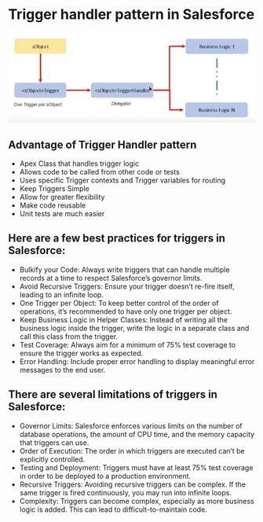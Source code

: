 # Trigger handler pattern in Salesforce


![screenshot](https://github.com/NguyenXuanThin/Trigger-pattern/blob/main/image.png)
## Advantage of Trigger Handler pattern

* Apex Class that handles trigger logic
* Allows code to be called from other code or tests
* Uses specific Trigger contexts and Trigger variables for routing
* Keep Triggers Simple
* Allow for greater flexibility
* Make code reusable
* Unit tests are much easier

## Here are a few best practices for triggers in Salesforce:

* Bulkify your Code: Always write triggers that can handle multiple records at a time to respect Salesforce’s governor limits.
* Avoid Recursive Triggers: Ensure your trigger doesn’t re-fire itself, leading to an infinite loop.
* One Trigger per Object: To keep better control of the order of operations, it’s recommended to have only one trigger per object.
* Keep Business Logic in Helper Classes: Instead of writing all the business logic inside the trigger, write the logic in a separate class and call this class from the trigger.
* Test Coverage: Always aim for a minimum of 75% test coverage to ensure the trigger works as expected.
* Error Handling: Include proper error handling to display meaningful error messages to the end user.

## There are several limitations of triggers in Salesforce:

* Governor Limits: Salesforce enforces various limits on the number of database operations, the amount of CPU time, and the memory capacity that triggers can use.
* Order of Execution: The order in which triggers are executed can’t be explicitly controlled.
* Testing and Deployment: Triggers must have at least 75% test coverage in order to be deployed to a production environment.
* Recursive Triggers: Avoiding recursive triggers can be complex. If the same trigger is fired continuously, you may run into infinite loops.
* Complexity: Triggers can become complex, especially as more business logic is added. This can lead to difficult-to-maintain code.
